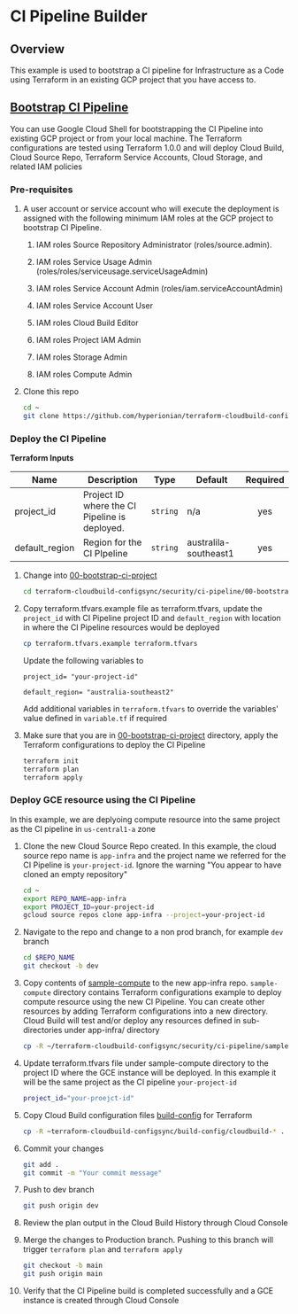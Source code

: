 # CI Pipeline Builder

## Overview
This example is used to bootstrap a CI pipeline for Infrastructure as a Code using Terraform in an existing GCP project that you have access to.

## [Bootstrap CI Pipeline](00-bootstrap-ci-project/)

You can use Google Cloud Shell for bootstrapping the CI Pipeline into existing GCP project or from your local machine. The Terraform configurations are tested using Terraform 1.0.0 and will deploy Cloud Build, Cloud Source Repo, Terraform Service Accounts, Cloud Storage, and related IAM policies

### Pre-requisites

1. A user account or service account who will execute the deployment is assigned with the following minimum IAM roles at the GCP project to bootstrap CI Pipeline.

    1. IAM roles Source Repository Administrator (roles/source.admin).

    1. IAM roles Service Usage Admin (roles/roles/serviceusage.serviceUsageAdmin)

    1. IAM roles Service Account Admin (roles/iam.serviceAccountAdmin)

    1. IAM roles Service Account User 

    1. IAM roles Cloud Build Editor

    1. IAM roles Project IAM Admin

    1. IAM roles Storage Admin

    1. IAM roles Compute Admin


1. Clone this repo

    ```bash
    cd ~
    git clone https://github.com/hyperionian/terraform-cloudbuild-configsync.git
    ```

### Deploy the CI Pipeline

**Terraform Inputs**

| Name | Description | Type | Default | Required |
|------|-------------|------|---------|:-----:|
| project_id | Project ID where the CI Pipeline is deployed. | `string` | n/a | yes |
| default_region| Region for the CI PIpeline  | `string` | australila-southeast1 | yes |


1. Change into [00-bootstrap-ci-project](00-bootstrap-ci-project/)

    ```bash
    cd terraform-cloudbuild-configsync/security/ci-pipeline/00-bootstrap-ci-project
    ```

1. Copy terraform.tfvars.example file as terraform.tfvars, update the `project_id` with CI Pipeline project ID and `default_region` with location in where the CI Pipeline resources would be deployed
    ```bash
    cp terraform.tfvars.example terraform.tfvars
    ```
   Update the following variables to 

    `project_id= "your-project-id"`

    `default_region= "australia-southeast2"`

   Add additional variables in `terraform.tfvars` to override the variables' value defined in `variable.tf` if required


1. Make sure that you are in [00-bootstrap-ci-project](00-bootstrap-ci-project/) directory, apply the Terraform configurations to deploy the CI Pipeline 

    ```bash
    terraform init
    terraform plan
    terraform apply
    ```

### Deploy GCE resource using the CI Pipeline

In this example, we are deplyoing compute resource into the same project as the CI pipeline in `us-central1-a` zone

1. Clone the new Cloud Source Repo created. In this example, the cloud source repo name is `app-infra` and the project name we referred for the CI Pipeline is `your-project-id`. Ignore the warning "You appear to have cloned an empty repository"
    ```bash
    cd ~
    export REPO_NAME=app-infra
    export PROJECT_ID=your-project-id
    gcloud source repos clone app-infra --project=your-project-id
    ```

1. Navigate to the repo and change to a non prod branch, for example `dev` branch
   ```bash
   cd $REPO_NAME
   git checkout -b dev
   ```


1. Copy contents of [sample-compute](sample-compute/) to the new app-infra repo. `sample-compute` directory contains Terraform configurations example to deploy compute resource using the new CI Pipeline. You can create other resources by adding Terraform configurations into a new directory. Cloud Build will test and/or deploy any resources defined in sub-directories under app-infra/ directory
    ```bash
    cp -R ~/terraform-cloudbuild-configsync/security/ci-pipeline/sample-compute .
    ```
1. Update terraform.tfvars file under sample-compute directory to the project ID where the GCE instance will be deployed. In this example it will be the same project as the CI pipeline `your-project-id`
    ```bash
    project_id="your-proejct-id"
    ```

1. Copy Cloud Build configuration files [build-config](build-config/) for Terraform
    ```bash
    cp -R ~terraform-cloudbuild-configsync/build-config/cloudbuild-* .
    ```
1. Commit your changes
    ```bash
    git add .
    git commit -m "Your commit message"
    ```
1. Push to dev branch
    ```bash
    git push origin dev
    ```
1. Review the plan output in the Cloud Build History through Cloud Console

1. Merge the changes to Production branch. Pushing to this branch will trigger `terraform plan` and `terraform apply`
    ```bash
    git checkout -b main
    git push origin main
    ```
1. Verify that the CI Pipeline build is completed successfully and a GCE instance is created through Cloud Console
